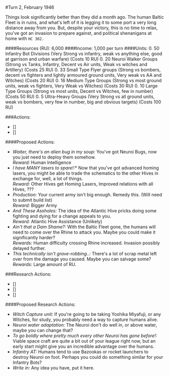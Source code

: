 #Turn 2, February 1946

Things look significantly better than they did a month ago. The human Baltic Fleet is in ruins, and what's left of it is legging it to some port a very long distance away from you. But, despite your victory, this is no time to relax, you've got an invasion to prepare against, and political shenanigans at home with `HC 302.`


####Resources (RU): 6,000
####Income: 1,000 per turn
####Units:
0. 50 Infantry Bot Divisions (Very Strong vs infantry, weak vs anything else, good at garrison and urban warfare) (Costs 10 RU)
0. 20 Neuroi Walker Groups (Strong vs Tanks, Infantry, Decent vs Air units, Weak vs witches and Artillery) (Costs 25 RU)
0. 33 Small Type Flyer groups (Strong vs bombers, decent vs fighters and lightly armoured ground units, Very weak vs AA and Witches) (Costs 20 RU)
0. 16 Medium Type Groups (Strong vs most ground units, weak vs fighters, Very Weak vs Witches) (Costs 30 RU)
0. 10 Large Type Groups (Strong vs most units, Decent vs Witches, few in number) (Costs 50 RU)
0. 5 Ultra-Heavy Groups (Very Strong vs all ground units, weak vs bombers, very few in number, big and obvious targets) (Costs 100 RU)

###Actions:
- []
- []  

####Proposed Actions:
- *Waiter, there's an alien bug in my soup:* You've got Neuroi Bugs, now you just need to deploy them somehow.  
*Reward:* Human Intelligence
- *I have MANY lasers to spare!:** Now that you've got advanced homing lasers, you might be able to trade the schematics to the other Hives in exchange for, well, a lot of things.  
*Reward:* Other Hives get Homing Lasers, Improved relations with all Hives, ???
- *Production:* Your current army isn't big enough. Remedy this. (Will need to submit build list)  
*Reward:* Bigger Army
- *And These Assholes:* The idea of the Atlantic Hive pricks doing some fighting and dying for a change appeals to you.  
*Reward:* Atlantic Hive Assistance (Unlikely)
- *Ain't that a Dam Shame?:* With the Baltic Fleet gone, the humans will need to come over the Rhine to attack you. Maybe you could make it significantly harder?  
*Rewards:* Human difficulty crossing Rhine increased. Invasion possibly delayed further.
- *This technically isn't grave-robbing..:* There's a lot of scrap metal left over from the damage you caused. Maybe you can salvage some?  
*Rewards:* Large amount of RU.

###Research Actions:
- []
- []
- []

####Proposed Research Actions:
- *Witch Capture unit:* If you're going to be taking Yoshika Miyafuji, or any Witches, for study, you probably need a way to capture humans alive.
- *Neuroi water adaptation:* The Neuroi don't do well in, or above water, maybe you can change that?
- *To go boldly where pretty much every other Neuroi has gone before!:* Viable space craft are quite a bit out of your league right now, but an early start might give you an incredible advantage over the humans.
- *Infantry AT:* Humans tend to use Bazookas or rocket launchers to destroy Neuroi on foot. Perhaps you could do something similar for your Infantry Bots?
- *Write in:* Any idea you have, put it here.
